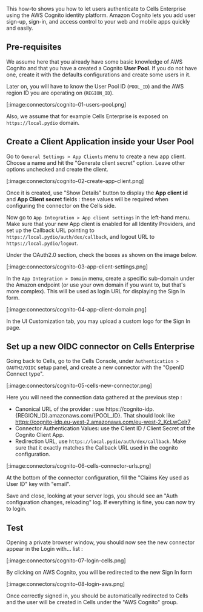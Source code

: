 This how-to shows you how to let users authenticate to Cells Enterprise using the AWS Cognito identity platform. Amazon Cognito lets you add user sign-up, sign-in, and access control to your web and mobile apps quickly and easily. 

## Pre-requisites

We assume here that you already have some basic knowledge of AWS Cognito and that you have a created a Cognito **User Pool**. If you do not have one, create it with the defaults configurations and create some users in it.

Later on, you will have to know the User Pool ID (`POOL_ID`) and the AWS region ID you are operating on (`REGION_ID`).

[:image:connectors/cognito-01-users-pool.png]

Also, we assume that for example Cells Enterprise is exposed on `https://local.pydio` domain.

## Create a Client Application inside your User Pool

Go to `General Settings > App Clients` menu to create a new app client. Choose a name and hit the "Generate client secret" option. Leave other options unchecked and create the client. 

[:image:connectors/cognito-02-create-app-client.png]

Once it is created, use "Show Details" button to display the **App client id** and **App Client secret** fields : these values will be required when configuring the connector on the Cells side.

Now go to `App Integration > App client settings` in the left-hand menu. Make sure that your new App client is enabled for all Identity Providers, and set up the Callback URL pointing to `https://local.pydio/auth/dex/callback`, and logout URL to `https://local.pydio/logout`.

Under the OAuth2.0 section, check the boxes as shown on the image below.

[:image:connectors/cognito-03-app-client-settings.png]

In the `App Integration > Domain` menu, create a specific sub-domain under the Amazon endpoint (or use your own domain if you want to, but that's more complex). This will be used as login URL for displaying the Sign In form.

[:image:connectors/cognito-04-app-client-domain.png]

In the UI Customization tab, you may upload a custom logo for the Sign In page.

## Set up a new OIDC connector on Cells Enterprise

Going back to Cells, go to the Cells Console, under `Authentication > OAUTH2/OIDC` setup panel, and create a new connector with the "OpenID Connect type".

[:image:connectors/cognito-05-cells-new-connector.png]

Here you will need the connection data gathered at the previous step : 

 * Canonical URL of the provider : use https://cognito-idp.{REGION_ID}.amazonaws.com/{POOL_ID}. That should look like https://cognito-idp.eu-west-2.amazonaws.com/eu-west-2_KcLwCelr7
 * Connector Authentication Values: use the Client ID / Client Secret of the Cognito Client App.
 * Redirection URL, use `https://local.pydio/auth/dex/callback`. Make sure that it exactly matches the Callback URL used in the cognito configuration.
 
 [:image:connectors/cognito-06-cells-connector-urls.png]
 
At the bottom of the connector configuration, fill the "Claims Key used as User ID" key with "email". 

Save and close, looking at your server logs, you should see an "Auth configuration changes, reloading" log. If everything is fine, you can now try to login.

## Test

Opening a private browser window, you should now see the new connector appear in the Login with... list : 

[:image:connectors/cognito-07-login-cells.png]

By clicking on AWS Cognito, you will be redirected to the new Sign In form

[:image:connectors/cognito-08-login-aws.png]

Once correctly signed in, you should be automatically redirected to Cells and the user will be created in Cells under the "AWS Cognito" group.